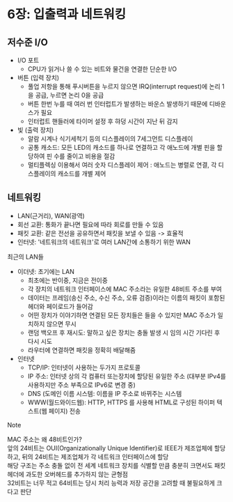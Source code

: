 # 6장: 입출력과 네트워킹

## 저수준 I/O

- I/O 포트
  - CPU가 읽거나 쓸 수 있는 비트와 물건을 연결한 단순한 I/O
- 버튼 (입력 장치)
  - 풀업 저항을 통해 푸시버튼을 누르지 않으면 IRQ(interrupt request)에 논리 1을 공급, 누르면 논리 0을 공급
  - 버튼 한번 누를 때 여러 번 인터럽트가 발생하는 바운스 발생하기 때문에 디바운스가 필요
  - 인터럽트 핸들러에 타이머 설정 후 햐덩 시간이 지난 뒤 감지
- 빛 (출력 장치)
  - 알람 시계나 식기세척기 등의 디스플레이의 7세그먼트 디스플레이
  - 공통 캐소드: 모든 LED의 캐소드를 하나로 연결하고 각 애노드에 개별 핀을 할당하여 핀 수를 줄이고 비용을 절감
  - 멀티플렉싱 이용해서 여러 숫자 디스플레이 제어 : 애노드는 병렬로 연결, 각 디스플레이의 캐소드를 개별 제어

## 네트워킹

- LAN(근거리), WAN(광역)
- 회선 교환: 통화가 끝나면 필요에 따라 회로를 만들 수 있음
- 패킷 교환: 같은 전선을 공유하면서 패킷을 보낼 수 있음 -> 효율적
- 인터넷: '네트워크의 네트워크'로 여러 LAN간에 소통하기 위한 WAN

최근의 LAN들

- 이더넷: 초기에는 LAN
  - 최초에는 반이중, 지금은 전이중
  - 각 장치의 네트워크 인터페이스에 MAC 주소라는 유일한 48비트 주소를 부여
  - 데이터는 프레임(송신 주소, 수신 주소, 오류 검증)이라는 이름의 패킷이 포함된 헤더와 페이로드가 들어감
  - 어떤 장치가 이야기하면 연결된 모든 장치들은 들을 수 있지만 MAC 주소가 일치하지 않으면 무시
  - 랜덤 백오프 후 재시도: 말하고 싶은 장치는 충돌 발생 시 임의 시간 기다린 후 다시 시도
  - 라우터에 연결하면 패킷을 정확히 배달해줌
- 인터넷
  - TCP/IP: 인터넷이 사용하는 두가지 프로토콜
  - IP 주소: 인터넷 상의 각 컴퓨터 또는장치에 할당된 유일한 주소 (대부분 IPv4를 사용하지만 주소 부족으로 IPv6로 변경 중)
  - DNS (도메인 이름 시스템: 이름을 IP 주소로 바뀌주는 시스템
  - WWW(월드와이드웹): HTTP, HTTPS 를 사용해 HTML로 구성된 하이퍼 텍스트(웹 페이지) 전송

> [!NOTE]
> MAC 주소는 왜 48비트인가?
> <br>앞의 24비트는 OUI(Organizationally Unique Identifier)로 IEEE가 제조업체에 할당하고, 뒤의 24비트는 제조업체가 각 네트워크 인터페이스에 할당
> <br>해당 구조는 주소 충돌 없이 전 세계 네트워크 장치를 식별할 만큼 충분히 크면서도 패킷 헤더에 과도한 오버헤드를 추가하지 않는 균형점
> <br>32비트는 너무 적고 64비트는 당시 처리 능력과 저장 공간을 고려할 때 불필요하게 크다고 판단




